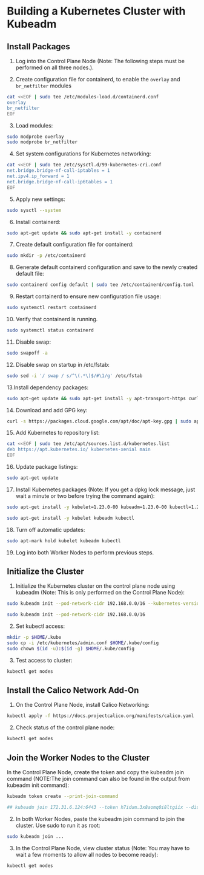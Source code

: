 # Building a Kubernetes Cluster with Kubeadm

## Install Packages

1. Log into the Control Plane Node (Note: The following steps must be performed on all three nodes.).

2. Create configuration file for containerd, to enable the `overlay` and `br_netfilter` modules
```bash
cat <<EOF | sudo tee /etc/modules-load.d/containerd.conf
overlay
br_netfilter
EOF
```

3. Load modules:
```bash
sudo modprobe overlay
sudo modprobe br_netfilter
```

4. Set system configurations for Kubernetes networking:
```bash
cat <<EOF | sudo tee /etc/sysctl.d/99-kubernetes-cri.conf
net.bridge.bridge-nf-call-iptables = 1
net.ipv4.ip_forward = 1
net.bridge.bridge-nf-call-ip6tables = 1
EOF
```

5. Apply new settings:
```bash
sudo sysctl --system
```

6. Install containerd:
```bash
sudo apt-get update && sudo apt-get install -y containerd
```

7. Create default configuration file for containerd:
```bash
sudo mkdir -p /etc/containerd
```

8. Generate default containerd configuration and save to the newly created default file:
```bash
sudo containerd config default | sudo tee /etc/containerd/config.toml
```

9. Restart containerd to ensure new configuration file usage:
```bash
sudo systemctl restart containerd
```

10. Verify that containerd is running.
```bash
sudo systemctl status containerd
```

11. Disable swap:
```bash
sudo swapoff -a
```

12. Disable swap on startup in /etc/fstab:
```bash
sudo sed -i '/ swap / s/^\(.*\)$/#\1/g' /etc/fstab
```

13.Install dependency packages:
```bash
sudo apt-get update && sudo apt-get install -y apt-transport-https curl
```

14. Download and add GPG key:
```bash
curl -s https://packages.cloud.google.com/apt/doc/apt-key.gpg | sudo apt-key add -
```

15. Add Kubernetes to repository list:
```bash
cat <<EOF | sudo tee /etc/apt/sources.list.d/kubernetes.list
deb https://apt.kubernetes.io/ kubernetes-xenial main
EOF
```

16. Update package listings:
```bash
sudo apt-get update
```

17. Install Kubernetes packages (Note: If you get a dpkg lock message, just wait a minute or two before trying the command again):
```bash
sudo apt-get install -y kubelet=1.23.0-00 kubeadm=1.23.0-00 kubectl=1.23.0-00

sudo apt-get install -y kubelet kubeadm kubectl
```

18. Turn off automatic updates:
```bash
sudo apt-mark hold kubelet kubeadm kubectl
```
19. Log into both Worker Nodes to perform previous steps.

## Initialize the Cluster
1. Initialize the Kubernetes cluster on the control plane node using kubeadm (Note: This is only performed on the Control Plane Node):
```bash
sudo kubeadm init --pod-network-cidr 192.168.0.0/16 --kubernetes-version 1.23.0

sudo kubeadm init --pod-network-cidr 192.168.0.0/16
```

2. Set kubectl access:
```bash
mkdir -p $HOME/.kube
sudo cp -i /etc/kubernetes/admin.conf $HOME/.kube/config
sudo chown $(id -u):$(id -g) $HOME/.kube/config
```

3. Test access to cluster:
```bash
kubectl get nodes
```

## Install the Calico Network Add-On
1. On the Control Plane Node, install Calico Networking:
```bash
kubectl apply -f https://docs.projectcalico.org/manifests/calico.yaml
```

2. Check status of the control plane node:
```bash
kubectl get nodes
```

## Join the Worker Nodes to the Cluster
In the Control Plane Node, create the token and copy the kubeadm join command (NOTE:The join command can also be found in the output from kubeadm init command):
```bash
kubeadm token create --print-join-command

## kubeadm join 172.31.6.124:6443 --token h7idum.3x8aomq0i8ltgiix --discovery-token-ca-cert-hash sha256:839526bd7dade7ed1fd177aa2be9abd1666bde57e1dd3bb51ec908feda662207 
```

2. In both Worker Nodes, paste the kubeadm join command to join the cluster. Use sudo to run it as root:
```bash
sudo kubeadm join ...
```

3. In the Control Plane Node, view cluster status (Note: You may have to wait a few moments to allow all nodes to become ready):
```bash
kubectl get nodes
```
